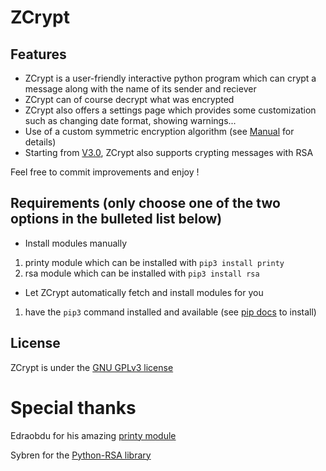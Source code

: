 # ZCrypt 
## Features
* ZCrypt is a user-friendly interactive python program which can crypt a message along with the name of its sender and reciever
* ZCrypt can of course decrypt what was encrypted
* ZCrypt also offers a settings page which provides some customization such as changing date format, showing warnings...
* Use of a custom symmetric encryption algorithm (see [Manual](UserManual.md#cryptEng) for details)
* Starting from [V3.0](https://github.com/cl-ement05/ZCrypt/releases/tag/V3.0#rsafeatures), ZCrypt also supports crypting messages with RSA

Feel free to commit improvements and enjoy !

## Requirements (**only choose one of the two options in the bulleted list below**)
* Install modules manually
1. printy module which can be installed with ```pip3 install printy```
2. rsa module which can be installed with `pip3 install rsa`
* Let ZCrypt automatically fetch and install modules for you
1. have the `pip3` command installed and available (see [pip docs](https://pip.pypa.io/en/stable/installing/) to install)

## License 
ZCrypt is under the [GNU GPLv3 license](LICENSE.md)
# Special thanks
Edraobdu for his amazing [printy module](https://github.com/edraobdu/printy) 

Sybren for the [Python-RSA library](https://github.com/sybrenstuvel/python-rsa)
